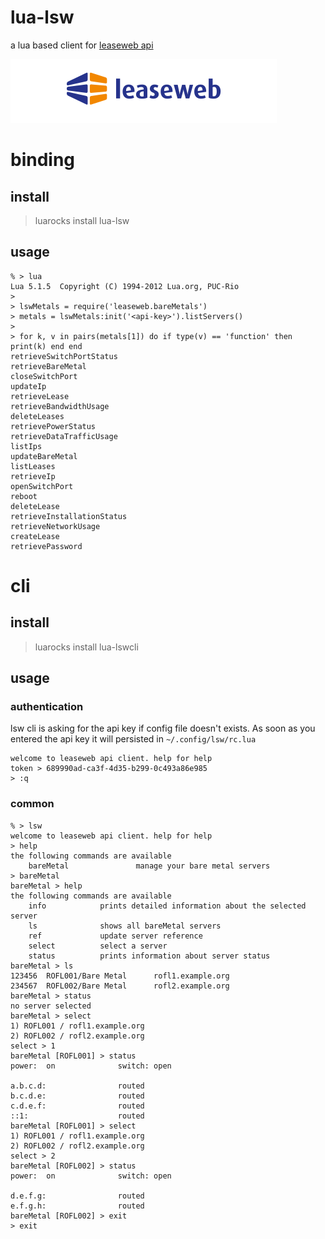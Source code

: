 # lua-lsw

a lua based client for [leaseweb api](http://developer.leaseweb.com/api-docs/)

![leaseweb](./resources/leaseweb.svg "leaseweb")

# binding

## install

  > luarocks install lua-lsw

## usage

    % > lua
    Lua 5.1.5  Copyright (C) 1994-2012 Lua.org, PUC-Rio
    >
    > lswMetals = require('leaseweb.bareMetals')
    > metals = lswMetals:init('<api-key>').listServers()
    >
    > for k, v in pairs(metals[1]) do if type(v) == 'function' then print(k) end end
    retrieveSwitchPortStatus
    retrieveBareMetal
    closeSwitchPort
    updateIp
    retrieveLease
    retrieveBandwidthUsage
    deleteLeases
    retrievePowerStatus
    retrieveDataTrafficUsage
    listIps
    updateBareMetal
    listLeases
    retrieveIp
    openSwitchPort
    reboot
    deleteLease
    retrieveInstallationStatus
    retrieveNetworkUsage
    createLease
    retrievePassword

# cli

## install

  > luarocks install lua-lswcli

## usage

### authentication

lsw cli is asking for the api key if config file doesn't exists.
As soon as you entered the api key it will persisted in `~/.config/lsw/rc.lua`

    welcome to leaseweb api client. help for help
    token > 689990ad-ca3f-4d35-b299-0c493a86e985
    > :q

### common

    % > lsw
    welcome to leaseweb api client. help for help
    > help
    the following commands are available
        bareMetal               manage your bare metal servers
    > bareMetal
    bareMetal > help
    the following commands are available
        info            prints detailed information about the selected server
        ls              shows all bareMetal servers
        ref             update server reference
        select          select a server
        status          prints information about server status
    bareMetal > ls
    123456  ROFL001/Bare Metal      rofl1.example.org
    234567  ROFL002/Bare Metal      rofl2.example.org
    bareMetal > status
    no server selected
    bareMetal > select
    1) ROFL001 / rofl1.example.org
    2) ROFL002 / rofl2.example.org
    select > 1
    bareMetal [ROFL001] > status
    power:  on              switch: open

    a.b.c.d:                routed
    b.c.d.e:                routed
    c.d.e.f:                routed
    ::1:                    routed
    bareMetal [ROFL001] > select 
    1) ROFL001 / rofl1.example.org
    2) ROFL002 / rofl2.example.org
    select > 2
    bareMetal [ROFL002] > status
    power:  on              switch: open

    d.e.f.g:                routed
    e.f.g.h:                routed
    bareMetal [ROFL002] > exit
    > exit
